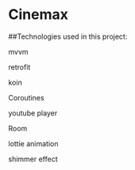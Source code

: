 # Cinemax

##Technologies used in this project:

mvvm

retrofit

koin

Coroutines

youtube player

Room

lottie animation

shimmer effect
